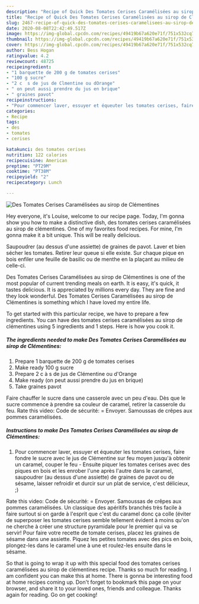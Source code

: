 ```yaml
---
description: "Recipe of Quick Des Tomates Cerises Caramélisées au sirop de Clémentines"
title: "Recipe of Quick Des Tomates Cerises Caramélisées au sirop de Clémentines"
slug: 2467-recipe-of-quick-des-tomates-cerises-caramelisees-au-sirop-de-clementines
date: 2020-08-08T22:42:49.517Z
image: https://img-global.cpcdn.com/recipes/49419b67a620e71f/751x532cq70/des-tomates-cerises-caramelisees-au-sirop-de-clementines-photo-principale-de-la-recette.jpg
thumbnail: https://img-global.cpcdn.com/recipes/49419b67a620e71f/751x532cq70/des-tomates-cerises-caramelisees-au-sirop-de-clementines-photo-principale-de-la-recette.jpg
cover: https://img-global.cpcdn.com/recipes/49419b67a620e71f/751x532cq70/des-tomates-cerises-caramelisees-au-sirop-de-clementines-photo-principale-de-la-recette.jpg
author: Bess Hogan
ratingvalue: 4.2
reviewcount: 48725
recipeingredient:
- "1 barquette de 200 g de tomates cerises"
- "100 g sucre"
- "2 c  s de jus de Clmentine ou dOrange"
- " on peut aussi prendre du jus en brique"
- " graines pavot"
recipeinstructions:
- "Pour commencer laver, essuyer et équeuter les tomates cerises, faire fondre le sucre avec le jus de Clémentine sur feu moyen jusqu&#39;à obtenir un caramel, couper le feu  Ensuite piquer les tomates cerises avec des piques en bois et les enrober l&#39;une après l&#39;autre dans le caramel, saupoudrer (au dessus d&#39;une assiette) de graines de pavot ou de sésame, laisser refroidir et durcir sur un plat de service, c&#39;est délicieux, ;)"
categories:
- Recipe
tags:
- des
- tomates
- cerises

katakunci: des tomates cerises 
nutrition: 122 calories
recipecuisine: American
preptime: "PT29M"
cooktime: "PT38M"
recipeyield: "2"
recipecategory: Lunch

---
```



![Des Tomates Cerises Caramélisées au sirop de Clémentines](https://img-global.cpcdn.com/recipes/49419b67a620e71f/751x532cq70/des-tomates-cerises-caramelisees-au-sirop-de-clementines-photo-principale-de-la-recette.jpg)

Hey everyone, it's Louise, welcome to our recipe page. Today, I'm gonna show you how to make a distinctive dish, des tomates cerises caramélisées au sirop de clémentines. One of my favorites food recipes. For mine, I'm gonna make it a bit unique. This will be really delicious.

Saupoudrer (au dessus d&#39;une assiette) de graines de pavot. Laver et bien sécher les tomates. Retirer leur queue si elle existe. Sur chaque pique en bois enfiler une feuille de basilic ou de menthe en la plaçant au milieu de celle-ci.

Des Tomates Cerises Caramélisées au sirop de Clémentines is one of the most popular of current trending meals on earth. It is easy, it's quick, it tastes delicious. It is appreciated by millions every day. They are fine and they look wonderful. Des Tomates Cerises Caramélisées au sirop de Clémentines is something which I have loved my entire life.


To get started with this particular recipe, we have to prepare a few ingredients. You can have des tomates cerises caramélisées au sirop de clémentines using 5 ingredients and 1 steps. Here is how you cook it.

<!--inarticleads1-->

##### The ingredients needed to make Des Tomates Cerises Caramélisées au sirop de Clémentines:

1. Prepare 1 barquette de 200 g de tomates cerises
1. Make ready 100 g sucre
1. Prepare 2 c à s de jus de Clémentine ou d&#39;Orange
1. Make ready  (on peut aussi prendre du jus en brique)
1. Take  graines pavot


Faire chauffer le sucre dans une casserole avec un peu d&#39;eau. Dès que le sucre commence à prendre sa couleur de caramel, retirer la casserole du feu. Rate this video: Code de sécurité: = Envoyer. Samoussas de crêpes aux pommes caramélisées. 

<!--inarticleads2-->

##### Instructions to make Des Tomates Cerises Caramélisées au sirop de Clémentines:

1. Pour commencer laver, essuyer et équeuter les tomates cerises, faire fondre le sucre avec le jus de Clémentine sur feu moyen jusqu&#39;à obtenir un caramel, couper le feu  - Ensuite piquer les tomates cerises avec des piques en bois et les enrober l&#39;une après l&#39;autre dans le caramel, saupoudrer (au dessus d&#39;une assiette) de graines de pavot ou de sésame, laisser refroidir et durcir sur un plat de service, c&#39;est délicieux, ;)


Rate this video: Code de sécurité: = Envoyer. Samoussas de crêpes aux pommes caramélisées. Un classique des apéritifs branchés très facile à faire surtout si on garde à l&#39;esprit que c&#39;est du caramel donc ça colle (éviter de superposer les tomates cerises semble tellement évident à moins qu&#39;on ne cherche à créer une structure pyramidale pour le premier qui va se servir! Pour faire votre recette de tomate cerises, placez les graines de sésame dans une assiette. Piquez les petites tomates avec des pics en bois, plongez-les dans le caramel une à une et roulez-les ensuite dans le sésame. 

So that is going to wrap it up with this special food des tomates cerises caramélisées au sirop de clémentines recipe. Thanks so much for reading. I am confident you can make this at home. There is gonna be interesting food at home recipes coming up. Don't forget to bookmark this page on your browser, and share it to your loved ones, friends and colleague. Thanks again for reading. Go on get cooking!
